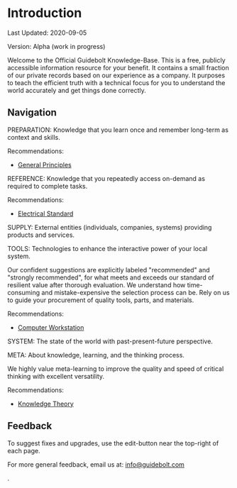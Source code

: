 # Introduction

Last Updated: 2020-09-05

Version: Alpha (work in progress)

Welcome to the Official Guidebolt Knowledge-Base. This is a free, publicly accessible information resource for your benefit. It contains a small fraction of our private records based on our experience as a company. It purposes to teach the efficient truth with a technical focus for you to understand the world accurately and get things done correctly.

## Navigation

PREPARATION: Knowledge that you learn once and remember long-term as context and skills.

Recommendations:

* [General Principles](/preparation/general-principles)

REFERENCE: Knowledge that you repeatedly access on-demand as required to complete tasks.

Recommendations:

* [Electrical Standard](/reference/electrical-standard)

SUPPLY: External entities (individuals, companies, systems) providing products and services.

TOOLS: Technologies to enhance the interactive power of your local system.

Our confident suggestions are explicitly labeled "recommended" and "strongly recommended", for what meets and exceeds our standard of resilient value after thorough evaluation. We understand how time-consuming and mistake-expensive the selection process can be. Rely on us to guide your procurement of quality tools, parts, and materials.

Recommendations:

* [Computer Workstation](/tools/electrical-standard)

SYSTEM: The state of the world with past-present-future perspective.

META: About knowledge, learning, and the thinking process.

We highly value meta-learning to improve the quality and speed of critical thinking with excellent versatility. 

Recommendations:

* [Knowledge Theory](/meta/knowledge-theory)

## Feedback

To suggest fixes and upgrades, use the edit-button near the top-right of each page.

For more general feedback, email us at: [info@guidebolt.com](mailto:info@guidebolt.com)






.
